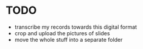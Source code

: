 # TODO
* transcribe my records towards this digital format
* crop and upload the pictures of slides
* move the whole stuff into a separate folder
